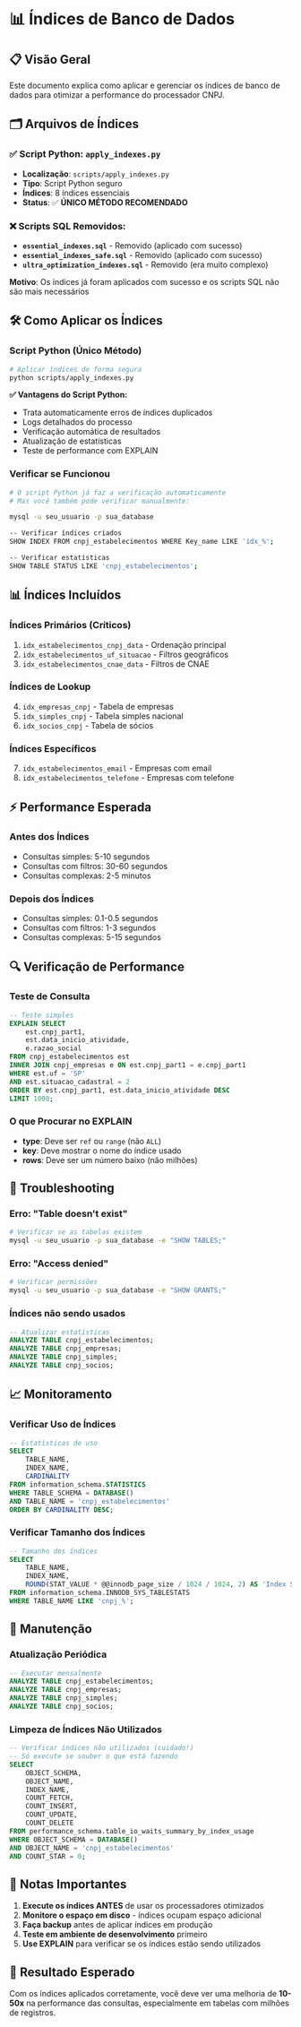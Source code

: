 # 📊 Índices de Banco de Dados

## 📋 Visão Geral

Este documento explica como aplicar e gerenciar os índices de banco de dados para otimizar a performance do processador CNPJ.

## 🗂️ Arquivos de Índices

### ✅ **Script Python: `apply_indexes.py`**
- **Localização**: `scripts/apply_indexes.py`
- **Tipo**: Script Python seguro
- **Índices**: 8 índices essenciais
- **Status**: ✅ **ÚNICO MÉTODO RECOMENDADO**

### ❌ **Scripts SQL Removidos:**
- **`essential_indexes.sql`** - Removido (aplicado com sucesso)
- **`essential_indexes_safe.sql`** - Removido (aplicado com sucesso)
- **`ultra_optimization_indexes.sql`** - Removido (era muito complexo)

**Motivo**: Os índices já foram aplicados com sucesso e os scripts SQL não são mais necessários

## 🛠️ Como Aplicar os Índices

### **Script Python (Único Método)**
```bash
# Aplicar índices de forma segura
python scripts/apply_indexes.py
```

**✅ Vantagens do Script Python:**
- Trata automaticamente erros de índices duplicados
- Logs detalhados do processo
- Verificação automática de resultados
- Atualização de estatísticas
- Teste de performance com EXPLAIN

### **Verificar se Funcionou**
```bash
# O script Python já faz a verificação automaticamente
# Mas você também pode verificar manualmente:

mysql -u seu_usuario -p sua_database

-- Verificar índices criados
SHOW INDEX FROM cnpj_estabelecimentos WHERE Key_name LIKE 'idx_%';

-- Verificar estatísticas
SHOW TABLE STATUS LIKE 'cnpj_estabelecimentos';
```

## 📊 Índices Incluídos

### **Índices Primários (Críticos)**
1. `idx_estabelecimentos_cnpj_data` - Ordenação principal
2. `idx_estabelecimentos_uf_situacao` - Filtros geográficos
3. `idx_estabelecimentos_cnae_data` - Filtros de CNAE

### **Índices de Lookup**
4. `idx_empresas_cnpj` - Tabela de empresas
5. `idx_simples_cnpj` - Tabela simples nacional
6. `idx_socios_cnpj` - Tabela de sócios

### **Índices Específicos**
7. `idx_estabelecimentos_email` - Empresas com email
8. `idx_estabelecimentos_telefone` - Empresas com telefone

## ⚡ Performance Esperada

### **Antes dos Índices**
- Consultas simples: 5-10 segundos
- Consultas com filtros: 30-60 segundos
- Consultas complexas: 2-5 minutos

### **Depois dos Índices**
- Consultas simples: 0.1-0.5 segundos
- Consultas com filtros: 1-3 segundos
- Consultas complexas: 5-15 segundos

## 🔍 Verificação de Performance

### **Teste de Consulta**
```sql
-- Teste simples
EXPLAIN SELECT 
    est.cnpj_part1,
    est.data_inicio_atividade,
    e.razao_social
FROM cnpj_estabelecimentos est
INNER JOIN cnpj_empresas e ON est.cnpj_part1 = e.cnpj_part1
WHERE est.uf = 'SP'
AND est.situacao_cadastral = 2
ORDER BY est.cnpj_part1, est.data_inicio_atividade DESC
LIMIT 1000;
```

### **O que Procurar no EXPLAIN**
- **type**: Deve ser `ref` ou `range` (não `ALL`)
- **key**: Deve mostrar o nome do índice usado
- **rows**: Deve ser um número baixo (não milhões)

## 🚨 Troubleshooting

### **Erro: "Table doesn't exist"**
```bash
# Verificar se as tabelas existem
mysql -u seu_usuario -p sua_database -e "SHOW TABLES;"
```

### **Erro: "Access denied"**
```bash
# Verificar permissões
mysql -u seu_usuario -p sua_database -e "SHOW GRANTS;"
```

### **Índices não sendo usados**
```sql
-- Atualizar estatísticas
ANALYZE TABLE cnpj_estabelecimentos;
ANALYZE TABLE cnpj_empresas;
ANALYZE TABLE cnpj_simples;
ANALYZE TABLE cnpj_socios;
```

## 📈 Monitoramento

### **Verificar Uso de Índices**
```sql
-- Estatísticas de uso
SELECT 
    TABLE_NAME,
    INDEX_NAME,
    CARDINALITY
FROM information_schema.STATISTICS 
WHERE TABLE_SCHEMA = DATABASE()
AND TABLE_NAME = 'cnpj_estabelecimentos'
ORDER BY CARDINALITY DESC;
```

### **Verificar Tamanho dos Índices**
```sql
-- Tamanho dos índices
SELECT 
    TABLE_NAME,
    INDEX_NAME,
    ROUND(STAT_VALUE * @@innodb_page_size / 1024 / 1024, 2) AS 'Index Size (MB)'
FROM information_schema.INNODB_SYS_TABLESTATS 
WHERE TABLE_NAME LIKE 'cnpj_%';
```

## 🔄 Manutenção

### **Atualização Periódica**
```sql
-- Executar mensalmente
ANALYZE TABLE cnpj_estabelecimentos;
ANALYZE TABLE cnpj_empresas;
ANALYZE TABLE cnpj_simples;
ANALYZE TABLE cnpj_socios;
```

### **Limpeza de Índices Não Utilizados**
```sql
-- Verificar índices não utilizados (cuidado!)
-- Só execute se souber o que está fazendo
SELECT 
    OBJECT_SCHEMA,
    OBJECT_NAME,
    INDEX_NAME,
    COUNT_FETCH,
    COUNT_INSERT,
    COUNT_UPDATE,
    COUNT_DELETE
FROM performance_schema.table_io_waits_summary_by_index_usage
WHERE OBJECT_SCHEMA = DATABASE()
AND OBJECT_NAME = 'cnpj_estabelecimentos'
AND COUNT_STAR = 0;
```

## 📝 Notas Importantes

1. **Execute os índices ANTES** de usar os processadores otimizados
2. **Monitore o espaço em disco** - índices ocupam espaço adicional
3. **Faça backup** antes de aplicar índices em produção
4. **Teste em ambiente de desenvolvimento** primeiro
5. **Use EXPLAIN** para verificar se os índices estão sendo utilizados

## 🎯 Resultado Esperado

Com os índices aplicados corretamente, você deve ver uma melhoria de **10-50x** na performance das consultas, especialmente em tabelas com milhões de registros.
